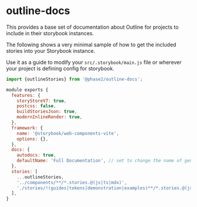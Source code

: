 # outline-docs

This provides a base set of documentation about Outline for projects to include in their storybook instances.

The following shows a very minimal sample of how to get the included stories into your Storybook instance.

Use it as a guide to modify your `src/.storybook/main.js` file or wherever your project is defining config for storybook.

```js
import {outlineStories} from '@phase2/outline-docs';

module exports {
  features: {
    storyStoreV7: true,
    postcss: false,
    buildStoriesJson: true,
    modernInlineRender: true,
  },
  framework: {
    name: '@storybook/web-components-vite',
    options: {},
  },
  docs: {
    autodocs: true,
    defaultName: 'Full Documentation', // set to change the name of generated docs entries
  },
  stories: [
    ...outlineStories,
    '../components/**/*.stories.@(js|ts|mdx)',
    './stories/!(guides|tokens|demonstration|examples)**/*.stories.@(js|jsx|ts|tsx|mdx)',
  ],
}
```
